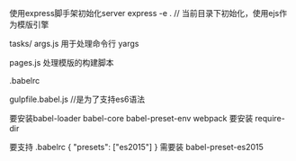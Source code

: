 使用express脚手架初始化server
express -e . // 当前目录下初始化，使用ejs作为模版引擎

tasks/
args.js 用于处理命令行
yargs

pages.js
处理模版的构建脚本


.babelrc

gulpfile.babel.js //是为了支持es6语法

要安装babel-loader babel-core babel-preset-env webpack
要安装 require-dir

要支持 .babelrc
{
    "presets": ["es2015"]
}
需要装 babel-preset-es2015
